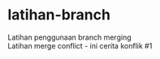 # latihan-branch
Latihan penggunaan branch merging<br>
Latihan merge conflict - ini cerita konflik #1